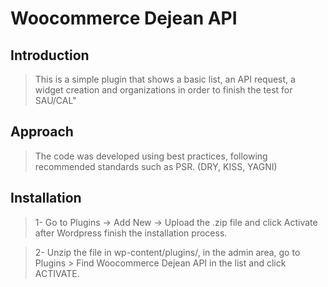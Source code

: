 # Woocommerce Dejean API

## Introduction

> This is a simple plugin that shows a basic list, an API request, a widget creation and organizations in order to finish the test for SAU/CAL"

## Approach

>The code was developed using best practices, following recommended standards such as PSR. (DRY, KISS, YAGNI)

## Installation

>1-  Go to Plugins -> Add New -> Upload the .zip file and click Activate after Wordpress finish the installation process.

>2-  Unzip the file in wp-content/plugins/, in the admin area, go to Plugins > Find Woocommerce Dejean API in the list and click ACTIVATE.